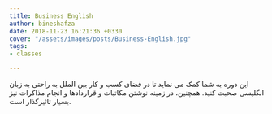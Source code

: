 ```yaml
---
title: Business English
author: bineshafza
date: 2018-11-23 16:21:36 +0330
cover: "/assets/images/posts/Business-English.jpg"
tags:
- classes

---
```

این دوره به شما کمک می نماید تا در فضای کسب و کار بین الملل به راحتی به زبان انگلیسی صحبت کنید. همچنین، در زمینه نوشتن مکاتبات و قراردادها و انجام مذاکرات نیز بسیار تاثیرگذار است.    

 
